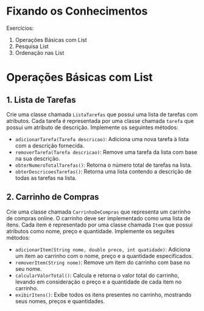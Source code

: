 # Fixando os Conhecimentos
Exercícios:
1. Operações Básicas com List
2. Pesquisa List
3. Ordenação nas List

# Operações Básicas com List

## 1. Lista de Tarefas
Crie uma classe chamada `ListaTarefas` que possui uma lista de tarefas com atributos. 
Cada tarefa é representada por uma classe chamada `tarefa` que possui um atributo de descrição.
Implemente os seguintes métodos:
* `adicionarTarefa(Tarefa descricao)`: Adiciona uma nova tarefa à lista com a descrição fornecida.
* `removerTarefa(Tarefa descricao)`: Remove uma tarefa da lista com base na sua descrição.
* `obterNumeroTotalTarefas()`: Retorna o número total de tarefas na lista.
* `obterDescricoesTarefas()`: Retorna uma lista contendo a descrição de todas as tarefas na lista.

## 2. Carrinho de Compras
Crie uma classe chamada `CarrinhoDeCompras` que representa um carrinho de compras online. O carrinho deve ser implementado
como uma lista de itens.
Cada item é representado por uma classe chamada `Item` que possui atributos como nome, preço e quantidade. Implemente os seguites métodos:
* `adicionarItem(String nome, double preco, int quatidade)`: Adiciona um item ao carrinho com o nome, preço e a quantidade especificados.
* `removerItem(String nome)`: Remove um item do carrinho com base no seu nome.
* `calcularValorTotal()`: Calcula e retorna o valor total do carrinho, levando em consideração o preço e a quantidade de cada item no carrinho.
* `exibirItens()`: Exibe todos os itens presentes no carrinho, mostrando seus nomes, preços e quantidades.

